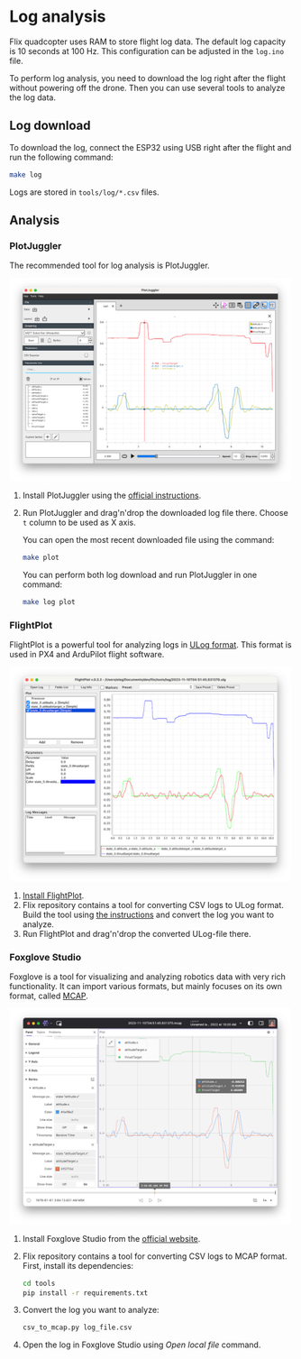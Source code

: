 # Log analysis

Flix quadcopter uses RAM to store flight log data. The default log capacity is 10 seconds at 100 Hz. This configuration can be adjusted in the `log.ino` file.

To perform log analysis, you need to download the log right after the flight without powering off the drone. Then you can use several tools to analyze the log data.

## Log download

To download the log, connect the ESP32 using USB right after the flight and run the following command:

```bash
make log
```

Logs are stored in `tools/log/*.csv` files.

## Analysis

### PlotJuggler

The recommended tool for log analysis is PlotJuggler.

<img src="img/plotjuggler.png" width="500">

1. Install PlotJuggler using the [official instructions](https://github.com/facontidavide/PlotJuggler?tab=readme-ov-file#installation).

2. Run PlotJuggler and drag'n'drop the downloaded log file there. Choose `t` column to be used as X axis.

   You can open the most recent downloaded file using the command:

   ```bash
   make plot
   ```

   You can perform both log download and run PlotJuggler in one command:

   ```bash
   make log plot
   ```

### FlightPlot

FlightPlot is a powerful tool for analyzing logs in [ULog format](https://docs.px4.io/main/en/dev_log/ulog_file_format.html). This format is used in PX4 and ArduPilot flight software.

<img src="img/flightplot.png" width="500">

1. [Install FlightPlot](https://github.com/PX4/FlightPlot).
2. Flix repository contains a tool for converting CSV logs to ULog format. Build the tool using [the instructions](../tools/csv_to_ulog/README.md) and convert the log you want to analyze.
3. Run FlightPlot and drag'n'drop the converted ULog-file there.

### Foxglove Studio

Foxglove is a tool for visualizing and analyzing robotics data with very rich functionality. It can import various formats, but mainly focuses on its own format, called [MCAP](https://mcap.dev).

<img src="img/foxglove.png" width="500">

1. Install Foxglove Studio from the [official website](https://foxglove.dev/download).

2. Flix repository contains a tool for converting CSV logs to MCAP format. First, install its dependencies:

   ```bash
   cd tools
   pip install -r requirements.txt
   ```

3. Convert the log you want to analyze:

   ```bash
   csv_to_mcap.py log_file.csv
   ```

4. Open the log in Foxglove Studio using *Open local file* command.

